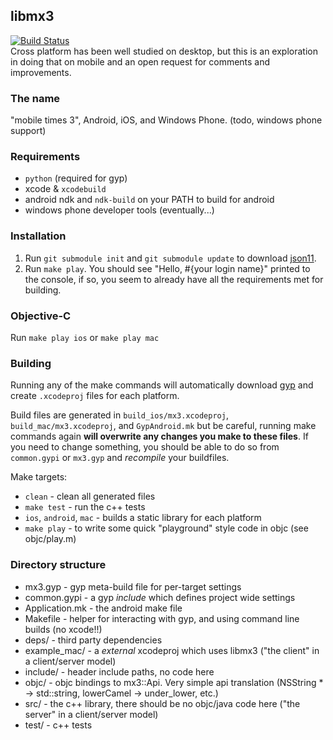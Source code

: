 ## libmx3
[![Build Status](https://travis-ci.org/skabbes/mx3.svg?branch=develop)](https://travis-ci.org/skabbes/mx3)  
Cross platform has been well studied on desktop, but this is an exploration in doing that on mobile and an open request
for comments and improvements.

### The name
"mobile times 3", Android, iOS, and Windows Phone. (todo, windows phone support)

### Requirements
* `python` (required for gyp)
* xcode & `xcodebuild`
* android ndk and `ndk-build` on your PATH to build for android
* windows phone developer tools (eventually...)

### Installation

1. Run `git submodule init` and `git submodule update` to download [json11](https://github.com/dropbox/json11).
2. Run `make play`. You should see "Hello, #{your login name}" printed to the console, if so, you seem to already have
all the requirements met for building.

### Objective-C

Run `make play ios` or `make play mac`

### Building

Running any of the make commands will automatically download [gyp](https://code.google.com/p/gyp/) and create
`.xcodeproj` files for each platform.

Build files are generated in `build_ios/mx3.xcodeproj`, `build_mac/mx3.xcodeproj`, and `GypAndroid.mk` but be careful,
running make commands again **will overwrite any changes you make to these files**. If you need to change something,
you should be able to do so from `common.gypi` or `mx3.gyp` and _recompile_ your buildfiles.

Make targets:
* `clean` - clean all generated files
* `make test` - run the c++ tests
* `ios`, `android`, `mac` - builds a static library for each platform
* `make play` - to write some quick "playground" style code in objc (see objc/play.m)

### Directory structure

* mx3.gyp - gyp meta-build file for per-target settings
* common.gypi - a gyp _include_ which defines project wide settings
* Application.mk - the android make file
* Makefile - helper for interacting with gyp, and using command line builds (no xcode!!)
* deps/ - third party dependencies
* example\_mac/ - a _external_ xcodeproj which uses libmx3 ("the client" in a client/server model)
* include/ - header include paths, no code here
* objc/ - objc bindings to mx3::Api. Very simple api translation (NSString * -> std::string, lowerCamel -> under_lower, etc.)
* src/ - the c++ library, there should be no objc/java code here ("the server" in a client/server model)
* test/ - c++ tests
